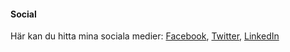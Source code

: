 #### Social

Här kan du hitta mina sociala medier:
[Facebook](https://www.facebook.com/TheeeEm),
[Twitter](https://www.twitter.com/theEmeliee),
[LinkedIn](https://www.linkedin.com/in/emelie-%C3%A5slund-344710166/)
